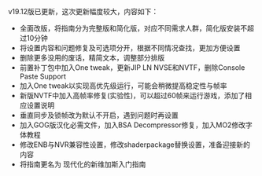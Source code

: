 <p class="has-line-data" data-line-start="0" data-line-end="1">v19.12版已更新，这次更新幅度较大，内容如下：</p>
<ul>
<li class="has-line-data" data-line-start="1" data-line-end="2">全面改版，将指南分为完整版和简化版，对应不同需求人群，简化版安装不超过10分钟</li>
<li class="has-line-data" data-line-start="2" data-line-end="3">将设置内容和问题修复及可选项分开，根据不同情况查找，更加方便设置</li>
<li class="has-line-data" data-line-start="3" data-line-end="4">删除更多没用的废话，精简文本，调整部分排版</li>
<li class="has-line-data" data-line-start="4" data-line-end="5">前置补丁包中加入One tweak，更新JIP LN NVSE和NVTF，删除Console Paste Support</li>
<li class="has-line-data" data-line-start="5" data-line-end="6">加入One tweak以实现高优先级运行，可能会稍微提高稳定性与帧率</li>
<li class="has-line-data" data-line-start="6" data-line-end="7">新版NVTF中加入高帧率修复(实验性)，可以超过60帧来运行游戏，添加了相应设置说明</li>
<li class="has-line-data" data-line-start="7" data-line-end="8">垂直同步及锁帧改为默认不开启，遇到问题时再设置</li>
<li class="has-line-data" data-line-start="8" data-line-end="9">加入GOG版汉化必需文件，加入BSA Decompressor修复，加入MO2修改字体教程</li>
<li class="has-line-data" data-line-start="9" data-line-end="10">修改ENB与NVR兼容性设置，修改shaderpackage替换设置，准备迎接新的内容</li>
<li class="has-line-data" data-line-start="10" data-line-end="11">将指南更名为 现代化的新维加斯入门指南</li>
</ul>
